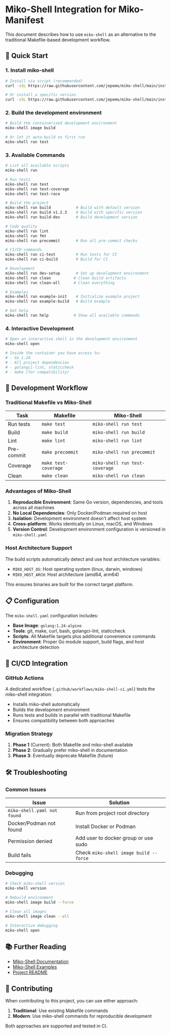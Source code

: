 # Miko-Shell Integration for Miko-Manifest

This document describes how to use `miko-shell` as an alternative to the traditional Makefile-based development workflow.

## 🚀 Quick Start

### 1. Install miko-shell

```bash
# Install via script (recommended)
curl -sSL https://raw.githubusercontent.com/jepemo/miko-shell/main/install.sh | bash

# Or install a specific version
curl -sSL https://raw.githubusercontent.com/jepemo/miko-shell/main/install.sh | bash -s -- --version v1.0.0
```

### 2. Build the development environment

```bash
# Build the containerized development environment
miko-shell image build

# Or let it auto-build on first run
miko-shell run test
```

### 3. Available Commands

```bash
# List all available scripts
miko-shell run

# Run tests
miko-shell run test
miko-shell run test-coverage
miko-shell run test-race

# Build the project
miko-shell run build           # Build with default version
miko-shell run build v1.2.3    # Build with specific version
miko-shell run build-dev       # Build development version

# Code quality
miko-shell run lint
miko-shell run fmt
miko-shell run precommit       # Run all pre-commit checks

# CI/CD commands
miko-shell run ci-test         # Run tests for CI
miko-shell run ci-build        # Build for CI

# Development
miko-shell run dev-setup       # Set up development environment
miko-shell run clean          # Clean build artifacts
miko-shell run clean-all      # Clean everything

# Examples
miko-shell run example-init    # Initialize example project
miko-shell run example-build   # Build example

# Get help
miko-shell run help           # Show all available commands
```

### 4. Interactive Development

```bash
# Open an interactive shell in the development environment
miko-shell open

# Inside the container you have access to:
# - Go 1.24
# - All project dependencies
# - golangci-lint, staticcheck
# - make (for compatibility)
```

## 🔧 Development Workflow

### Traditional Makefile vs Miko-Shell

| Task | Makefile | Miko-Shell |
|------|----------|------------|
| Run tests | `make test` | `miko-shell run test` |
| Build | `make build` | `miko-shell run build` |
| Lint | `make lint` | `miko-shell run lint` |
| Pre-commit | `make precommit` | `miko-shell run precommit` |
| Coverage | `make test-coverage` | `miko-shell run test-coverage` |
| Clean | `make clean` | `miko-shell run clean` |

### Advantages of Miko-Shell

1. **Reproducible Environment**: Same Go version, dependencies, and tools across all machines
2. **No Local Dependencies**: Only Docker/Podman required on host
3. **Isolation**: Development environment doesn't affect host system
4. **Cross-platform**: Works identically on Linux, macOS, and Windows
5. **Version Control**: Development environment configuration is versioned in `miko-shell.yaml`

### Host Architecture Support

The build scripts automatically detect and use host architecture variables:

- `MIKO_HOST_OS`: Host operating system (linux, darwin, windows)
- `MIKO_HOST_ARCH`: Host architecture (amd64, arm64)

This ensures binaries are built for the correct target platform.

## 📋 Configuration

The `miko-shell.yaml` configuration includes:

- **Base Image**: `golang:1.24-alpine`
- **Tools**: git, make, curl, bash, golangci-lint, staticcheck
- **Scripts**: All Makefile targets plus additional convenience commands
- **Environment**: Proper Go module support, build flags, and host architecture detection

## 🚀 CI/CD Integration

### GitHub Actions

A dedicated workflow (`.github/workflows/miko-shell-ci.yml`) tests the miko-shell integration:

- Installs miko-shell automatically
- Builds the development environment
- Runs tests and builds in parallel with traditional Makefile
- Ensures compatibility between both approaches

### Migration Strategy

1. **Phase 1** (Current): Both Makefile and miko-shell available
2. **Phase 2**: Gradually prefer miko-shell in documentation
3. **Phase 3**: Eventually deprecate Makefile (future)

## 🛠️ Troubleshooting

### Common Issues

| Issue | Solution |
|-------|----------|
| `miko-shell.yaml not found` | Run from project root directory |
| Docker/Podman not found | Install Docker or Podman |
| Permission denied | Add user to docker group or use sudo |
| Build fails | Check `miko-shell image build --force` |

### Debugging

```bash
# Check miko-shell version
miko-shell version

# Rebuild environment
miko-shell image build --force

# Clean all images
miko-shell image clean --all

# Interactive debugging
miko-shell open
```

## 📚 Further Reading

- [Miko-Shell Documentation](https://github.com/jepemo/miko-shell/blob/main/DOCS.md)
- [Miko-Shell Examples](https://github.com/jepemo/miko-shell/tree/main/examples)
- [Project README](../README.md)

## 🤝 Contributing

When contributing to this project, you can use either approach:

1. **Traditional**: Use existing Makefile commands
2. **Modern**: Use miko-shell commands for reproducible development

Both approaches are supported and tested in CI.
